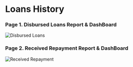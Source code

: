 # Loans History
### Page 1. Disbursed Loans Report & DashBoard
![Disbursed Loans](https://user-images.githubusercontent.com/60735401/134350504-b6d9550b-4f57-4418-9f95-b238b34089c2.PNG)
### Page 2. Received Repayment Report & DashBoard

![Received Repayment](https://user-images.githubusercontent.com/60735401/134350909-a542e672-4e3b-48e8-a9d1-15d6e2ad1621.PNG)
